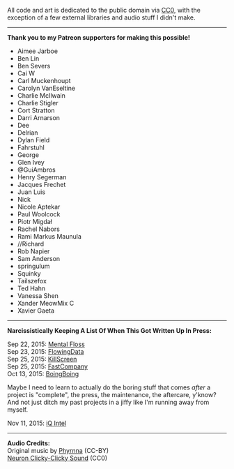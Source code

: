 All code and art is dedicated to the public domain via
[CC0](http://creativecommons.org/publicdomain/zero/1.0/),
with the exception of a few external libraries and audio stuff I didn't make.

---

**Thank you to my Patreon supporters for making this possible!**

* Aimee Jarboe
* Ben Lin
* Ben Severs
* Cai W
* Carl Muckenhoupt
* Carolyn VanEseltine
* Charlie McIlwain
* Charlie Stigler
* Cort Stratton
* Darri Arnarson
* Dee
* Delrian
* Dylan Field
* Fahrstuhl
* George 
* Glen Ivey
* @GuiAmbros
* Henry Segerman
* Jacques Frechet
* Juan Luis
* Nick
* Nicole Aptekar
* Paul Woolcock
* Piotr Migdał
* Rachel Nabors
* Rami Markus Maunula
* //Richard
* Rob Napier
* Sam Anderson
* springulum
* Squinky
* Tailszefox
* Ted Hahn
* Vanessa Shen
* Xander MeowMix C
* Xavier Gaeta

---

**Narcissistically Keeping A List Of When This Got Written Up In Press:**

Sep 22, 2015: [Mental Floss](http://mentalfloss.com/article/68880/interactive-game-shows-what-your-brain-looks-when-youre-anxious)    
Sep 23, 2015: [FlowingData](https://flowingdata.com/2015/09/24/interactive-explanation-for-how-neurons-work/)   
Sep 25, 2015: [KillScreen](http://killscreendaily.com/articles/your-brain-anxiety-interactive-explanation-nicky-case/)    
Sep 25, 2015: [FastCompany](http://www.fastcodesign.com/3051494/infographic-of-the-day/learn-how-neurons-work-through-an-autobiographical-interactive-story)    
Oct 13, 2015: [BoingBoing](http://boingboing.net/2015/10/13/neurotic-neurons-nicky-case.html)    

Maybe I need to learn to actually do the boring stuff that comes *after* a project is "complete",
the press, the maintenance, the aftercare, y'know? And not just ditch my past projects in a jiffy
like I'm running away from myself.

Nov 11, 2015: [iQ Intel](http://iq.intel.com/video-games-and-mental-illness-combat-stigma/)

---

**Audio Credits:**    
Original music by [Phyrnna](https://phyrnna.bandcamp.com/) (CC-BY)    
[Neuron Clicky-Clicky Sound](http://freesound.org/people/BMacZero/sounds/94132/) (CC0)
